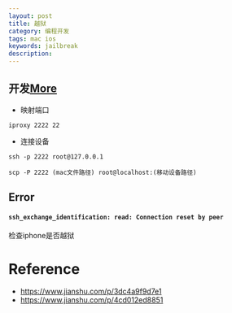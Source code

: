 ```yaml
---
layout: post
title: 越狱
category: 编程开发
tags: mac ios
keywords: jailbreak
description: 
---
```


## 开发[More](https://www.jianshu.com/p/4b62dd3ae2b8)

* 映射端口

```
iproxy 2222 22
```

* 连接设备

```
ssh -p 2222 root@127.0.0.1
```

```P大写
scp -P 2222 (mac文件路径) root@localhost:(移动设备路径)
```

## Error

#### `ssh_exchange_identification: read: Connection reset by peer`

检查iphone是否越狱

# Reference

* <https://www.jianshu.com/p/3dc4a9f9d7e1>
* <https://www.jianshu.com/p/4cd012ed8851>